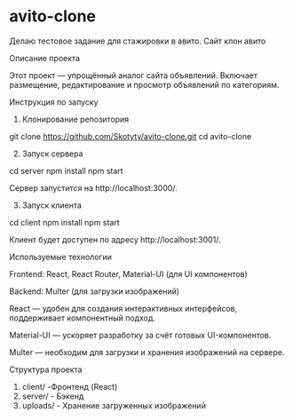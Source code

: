 # avito-clone
Делаю тестовое задание для стажировки в авито. Сайт клон авито

Описание проекта

Этот проект — упрощённый аналог сайта объявлений. Включает размещение, редактирование и просмотр объявлений по категориям.

Инструкция по запуску

1. Клонирование репозитория

git clone https://github.com/Skotyty/avito-clone.git
cd avito-clone

2. Запуск сервера

cd server
npm install
npm start

Сервер запустится на http://localhost:3000/.

3. Запуск клиента

cd client
npm install
npm start

Клиент будет доступен по адресу http://localhost:3001/.

Используемые технологии

Frontend: React, React Router, Material-UI (для UI компонентов)

Backend: Multer (для загрузки изображений)

React — удобен для создания интерактивных интерфейсов, поддерживает компонентный подход.

Material-UI — ускоряет разработку за счёт готовых UI-компонентов.

Multer — необходим для загрузки и хранения изображений на сервере.

Структура проекта

1) client/       -Фронтенд (React)
2) server/       - Бэкенд
3) uploads/      - Хранение загруженных изображений

